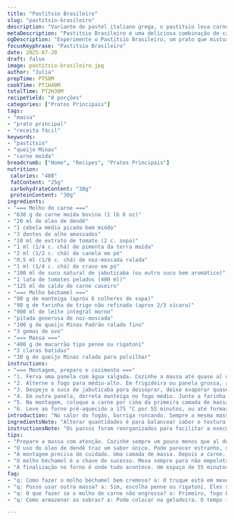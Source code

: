 ```yaml
---
title: "Pastitsio Brasileiro"
slug: "pastitsio-brasileiro"
description: "Variante do pastel italiano grega, o pastitsio leva carne moída, molho à base de tomate e uma camada cremosa feita com molho béchamel. A receita foi adaptada para alterar as quantidades de ingredientes, substituindo dois itens para dar um toque brasileiro, como o uso de queijo Minas padrão no lugar do pecorino romano e o vinho tinto por suco de jabuticaba. Passos reorganizados, tempos ajustados levemente para melhor sabor e textura. A massa é cozida al dente, com mistura da béchamel para incorporar, depois coberta pela carne e finalizada com mais molho. Repouso final para acomodar as camadas antes de servir, garantindo cremosidade na hora da degustação."
metaDescription: "Pastitsio Brasileiro é uma deliciosa combinação de carne moída com molho béchamel e queijo Minas, perfeito para um jantar especial."
ogDescription: "Experimente o Pastitsio Brasileiro, um prato que mistura carne moída e molho béchamel, incorporando toques da nossa culinária."
focusKeyphrase: "Pastitsio Brasileiro"
date: 2025-07-20
draft: false
image: pastitsio-brasileiro.jpg
author: "Julia"
prepTime: PT50M
cookTime: PT1H40M
totalTime: PT2H30M
recipeYield: "8 porções"
categories: ["Pratos Principais"]
tags:
- "massa"
- "prato principal"
- "receita fácil"
keywords:
- "pastitsio"
- "queijo Minas"
- "carne moída"
breadcrumb: ["Home", "Recipes", "Pratos Principais"]
nutrition: 
 calories: "480"
 fatContent: "25g"
 carbohydrateContent: "38g"
 proteinContent: "30g"
ingredients:
- "=== Molho de carne ==="
- "630 g de carne moída bovina (1 lb 6 oz)"
- "20 ml de óleo de dendê"
- "1 cebola média picada bem miúdo"
- "3 dentes de alho amassados"
- "10 ml de extrato de tomate (2 c. sopa)"
- "1 ml (1/4 c. chá) de pimenta da terra moída"
- "2 ml (1/2 c. chá) de canela em pó"
- "0,5 ml (1/8 c. chá) de noz-moscada ralada"
- "1 ml (1/4 c. chá) de cravo em pó"
- "100 ml de suco natural de jabuticaba (ou outro suco bem aromático)"
- "1 lata de tomates pelados (400 ml)"
- "125 ml de caldo de carne caseiro"
- "=== Molho béchamel ==="
- "90 g de manteiga (aprox 6 colheres de sopa)"
- "90 g de farinha de trigo não refinada (aprox 2/3 xícara)"
- "900 ml de leite integral morno"
- "pitada generosa de noz-moscada"
- "100 g de queijo Minas Padrão ralado fino"
- "3 gemas de ovo"
- "=== Massa ==="
- "400 g de macarrão tipo penne ou rigatoni"
- "3 claras batidas"
- "30 g de queijo Minas ralado para polvilhar"
instructions:
- "=== Montagem, preparo e cozimento ==="
- "1. Ferva uma panela com água salgada. Cozinhe a massa até quase al dente (uns 2 minutos menos que o tempo indicado). Escorra, deixe secar só um pouco, misture as claras e 200 ml do molho béchamel. Adicione metade do queijo ralado. Distribua metade dessa massa no fundo de um refratário untado. Aperte com a espátula para compactar, tirar espaços de ar."
- "2. Alterne o fogo para médio-alto. Em frigideira ou panela grossa, aqueça o óleo de dendê até brilhar. Doure a carne por partes, mexendo para desmanchar. Volte tudo junto, reduce o fogo. Acrescente cebola e alho, refogue até amolecer. Tempere com sal, pimenta e as especiarias (canela, noz-moscada, cravo, pimenta da terra). Mexa rápido, misture extrato de tomate;"
- "3. Despeje o suco de jabuticaba para dessoprar, deixe evaporar quase tudo. Adicione tomates pelados quebrados manualmente ou com colher. Cubra com o caldo de carne, reduza fogo para sim, só para quase secar, uns 12 minutos mexendo até engrossar, mas não virar pasta. Reserve quente."
- "4. Em outra panela, derreta manteiga no fogo médio. Junte a farinha mexendo vigorosamente para não criar grumos. Aos poucos, acrescente o leite quente mexendo vigorosamente para não empelotar. Tempere com noz-moscada e um pouco mais de sal. Deixe engrossar ao ponto de creme firme em 6-8 minutos. Tire do fogo. Incorpore o queijo Minas ralado e gemas, misture rápido para não talhar. Reserve quente."
- "5. Na montagem, coloque a carne por cima da primeira camada de massa já no refratário uniformemente. Cubra com o restante do molho béchamel e espalhe o restante do queijo ralado por cima para gratinar."
- "6. Leve ao forno pré-aquecido a 175 °C por 55 minutos, ou até formar crosta dourada. Retire e espere uns 15 minutos antes de cortar e servir. Dá uma consistência firme, mas cremosa por dentro. O toque doce e frutado do suco compensa o sabor robusto das especiarias."
introduction: "No calor do fogão, barriga roncando. Sempre a mesma massa feita, mas e se? Vira pastitsio. Brasil encontra Grécia, vira brasilidade. Troca o pecorino por queijo Minas, mais nosso, mais fresco. Vinho vermelho sai, entra suco de jabuticaba, uma fruta nossa, docinha, azedinha. Carne moída refogada não só com temperos básicos, mas com dendê que dá um quê de Bahia. O molho branco, aquele béchamel clássico, não pode faltar. Manteiga, farinha, leite e queijo-disparo de sabor e textura. Tudo isso em camadas, cada uma mais apetitosa que a outra. Passa pelo forno quente, dourando essa combinação meio louca, meio tradicional. Repousa antes de ficar ao gosto do povo. Salpica queijo em cima, brilho dourado, chama atenção. Não é só cozinhar; é recriar."
ingredientsNote: "Alterar quantidades é para balancear sabor e textura. A redução do peso da carne e do óleo contempla uma opção menos gordurosa, mas rica em sabor. O óleo de dendê, comum na culinária baiana, substitui o azeite para uma pegada mais brasileira, trazendo aroma e cor diferentes. A troca de vinho por suco ajuda a compor um molho mais suave, com adocicado natural e sem álcool, atraindo paladares mais variados. Queijo Minas padrão substitui o pecorino com sucesso pela textura fresca e ligeiramente ácida, mais próxima do cotidiano brasileiro. Farinha não refinada na béchamel garante cremosidade sem aquele gosto de farinha tostada demais. Para massas, penne firme, resistente ao cozimento e que segura o molho melhor que os tradicionais bucatini."
instructionsNote: "Os passos foram reorganizados para facilitar a execução em sequência lógica e evitar confusão com muitas panelas. Começa pela massa, porque precisa esfriar um pouco antes de mexer com molho e ovos. Manteiga e farinha precisam prestar atenção para não queimar; mexer firme. A fervura do leite deve ser acompanhada para não empelotar o molho. Carne moída sempre à parte, selando bem para manter suculência, depois as especiarias entram. O uso do suco natural é delicado, deve reduzir para concentrar sabor, tudo devagar. Montagem precisa ser com cuidado para remover bolhas de ar na massa, isso evita desmanchar. Finalização no forno demora quase uma hora para adquirir o dourado perfeito e textura cremosa por dentro, mas firme. Deixar repousar é indispensável para as camadas assentarem, evitando que a primeira garfada vire bagunça. Um prato que exige um pouco de paciência, mas recompensa calorosa."
tips:
- "Prepare a massa com atenção. Cozinhe sempre um pouco menos que al dente. Ideal para não desmanchar tudo. Misture as claras só quando a massa esfriar. Isso dá uma textura especial e firme. Depois de misturar, não deixe ar. Compacte. Pressione bem."
- "O uso do óleo de dendê traz um sabor único. Pode parecer estranho, mas vale a pena. É muito presente na culinária baiana. E com a carne moída, realça os temperos. Precisa selar bem a carne. Para isso, faça em partes e mantenha o fogo alto. Cada detalhe conta."
- "A montagem precisa de cuidado. Uma camada de massa. Depois a carne. E o béchamel por cima. O segredo está nas camadas. Cada uma tem que ficar bem distribuída. Use uma espátula para alisar. Retire todo o ar. Isso garante uma textura ideal na hora de servir."
- "O molho béchamel é a chave do sucesso. Mexa sempre para não empelotar. E fica bem cremoso. Assim, incorporando o queijo Minas ajuda nisso. O sabor é mais fresco, bem brasileiro. Que não pode faltar. Cuide do tempo. Não deixe queimar no fundo. Ajuste a temperatura se necessário."
- "A finalização no forno é onde tudo acontece. Um espaço de 55 minutos a 175 °C é perfeito. Mas fique de olho. O topo deve dourar bem. Depois, espera. Espere uns 15 minutos antes de cortar. Isso ajuda a manter tudo no lugar. Uma paciência recompensadora."
faq:
- "q: Como fazer o molho béchamel bem cremoso? a: O truque está em mexer sempre. Leite quente, farinha e manteiga. Uma corrente sempre. Não empelotar. Um pouco de sal e noz-moscada. O gosto é importante. Temperar faz diferença."
- "q: Posso usar outra massa? a: Sim, escolha penne ou rigatoni. Eles seguram mais o molho. Outros tipos também servem, mas atenção. O tempo de cozimento muda. Fique de olho nos ajustes, sempre."
- "q: O que fazer se o molho de carne não engrossa? a: Primeiro, fogo baixo. Mexa para não grudar. Se necessário, adicione um pouco de farinha de trigo ou amido de milho. Dissolvido na água antes. Assim, vai dar liga. Aguarde um pouco mais."
- "q: Como armazenar as sobras? a: Pode colocar na geladeira. O tempo ideal é de até 3 dias. Para congelar, empacote bem. Um recipiente hermético. Assim, garante sabor. Descongele na geladeira antes de aquecer."

---
```

